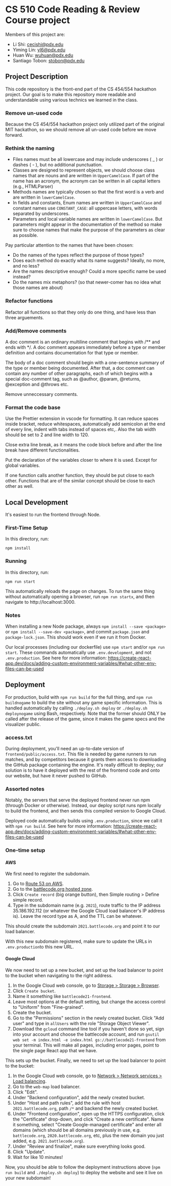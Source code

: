 # CS 510 Code Reading & Review Course project

Members of this project are: 

- Li Shi: cecishi@pdx.edu
- Yiming Lin: yl6@pdx.edu
- Huan Wu: wuhuan@pdx.edu
- Santiago Tobon: stobon@pdx.edu

## Project Description

This code repository is the front-end part of the CS 454/554 hackathon project. Our goal is to make this repository more readable and understandable using various technics we learned in the class.

### Remove un-used code

Because the CS 454/554 hackathon project only utilized part of the original MIT hackathon, so we should remove all un-used code before we move forward.

### Rethink the naming

- Files names must be all lowercase and may include underscores ( _ ) or dashes ( - ), but no additional punctuation.
- Classes are designed to represent objects, we should choose class names that are nouns and are written in `UpperCamelCase`. If part of the name has an acronym, the acronym can be written in all capital letters (e.g., HTMLParser)
- Methods names are typically chosen so that the first word is a verb and are written in `lowerCamelCase`.
- In fields and constants, Enum names are written in `UpperCamelCase` and constant names use `CONSTANT_CASE`: all uppercase letters, with words separated by underscores.
- Parameters and local variable names are written in `lowerCamelCase`. But parameters might appear in the documentation of the method so make sure to choose names that make the purpose of the parameters as clear as possible.

Pay particular attention to the names that have been chosen:
- Do the names of the types reflect the purpose of those types?
- Does each method do exactly what its name suggests? Ideally, no more, and no less?
- Are the names descriptive enough? Could a more specific name be used instead?
- Do the names mix metaphors? (so that newer-comer has no idea what those names are about)

### Refactor functions

Refactor all functions so that they only do one thing, and have less than three arguements. 

### Add/Remove comments

A doc comment is an ordinary multiline comment that begins with /** and ends with */. A doc comment appears immediately before a type or member definition and contains documentation for that type or member.

The body of a doc comment should begin with a one-sentence summary of the type or member being documented. After that, a doc comment can contain any number of other paragraphs, each of which begins with a special doc-comment tag, such as @author, @param, @returns, @exception and @throws etc.

Remove unneccessary comments.

### Format the code base

Use the Prettier extension in vscode for formatting. It can reduce spaces inside bracket, reduce whitespaces, automatically add semicolon at the end of every line, indent with tabs instead of spaces etc,. Also the tab width should be set to 2 and line width to 120.

Close extra line break, as it means the code block before and after the line break have different functionalities.

Put the declaration of the variables closer to where it is used. Except for global variables.

If one function calls another function, they should be put close to each other. Functions that are of the similar concept should be close to each other as well.

## Local Development

It's easiest to run the frontend through Node.

### First-Time Setup

In this directory, run:

```
npm install
```

### Running

In this directory, run:

```
npm run start
```

This automatically reloads the page on changes. To run the same thing without automatically opening a browser, run `npm run startx`, and then navigate to http://localhost:3000.

### Notes

When installing a new Node package, always `npm install --save <package>` or `npm install --save-dev <package>`, and commit `package.json` and `package-lock.json`. This should work even if we run it from Docker.

Our local processes (including our dockerfile) use `npm start` and/or `npm run start`. These commands automatically use `.env.development`, and not `.env.production`. See here for more information: https://create-react-app.dev/docs/adding-custom-environment-variables/#what-other-env-files-can-be-used

## Deployment

For production, build with `npm run build` for the full thing, and `npm run buildnogame` to build the site without any game specific information. This is handled automatically by calling `./deploy.sh deploy` or `./deploy.sh deploynogame` using Bash, respectively. Note that the former should ONLY be called after the release of the game, since it makes the game specs and the visualizer public.

### access.txt

During deployment, you'll need an up-to-date version of `frontend/public/access.txt`. This file is needed by game runners to run matches, and by competitors because it grants them access to downloading the GitHub package containing the engine. It's really difficult to deploy; our solution is to have it deployed with the rest of the frontend code and onto our website, but have it never pushed to GitHub.

### Assorted notes

Notably, the servers that serve the deployed frontend never run npm (through Docker or otherwise). Instead, our deploy script runs npm locally to build the frontend, and then sends this compiled version to Google Cloud.

Deployed code automatically builds using `.env.production`, since we call it with `npm run build`. See here for more information: https://create-react-app.dev/docs/adding-custom-environment-variables/#what-other-env-files-can-be-used

### One-time setup

#### AWS

We first need to register the subdomain.

1. Go to [Route 53 on AWS](https://console.aws.amazon.com/route53/home?region=us-east-1#).
2. Go to the [battlecode.org hosted zone](https://console.aws.amazon.com/route53/v2/hostedzones#ListRecordSets/Z2GXL51TK1J2YK).
3. Click `Create record` (big orange button), then Simple routing > Define simple record.
4. Type in the subdomain name (e.g. `2021`), route traffic to the IP address 35.186.192.112 (or whatever the Google Cloud load balancer's IP address is). Leave the record type as A, and the TTL can be whatever.

This should create the subdomain `2021.battlecode.org` and point it to our load balancer.

With this new subdomain registered, make sure to update the URLs in `.env.production`to this new URL.

#### Google Cloud

We now need to set up a new bucket, and set up the load balancer to point to the bucket when navigating to the right address.

1. In the Google Cloud web console, go to [Storage > Storage > Browser](https://console.cloud.google.com/storage/browser?project=battlecode18&prefix=).
2. Click `Create bucket`.
3. Name it something like `battlecode21-frontend`.
4. Leave most options at the default setting, but change the access control to "Uniform" from "Fine-grained".
5. Create the bucket.
6. Go to the "Permissions" section in the newly created bucket. Click "Add user" and type in `allUsers` with the role "Storage Object Viewer".
7. Download the `gcloud` command line tool if you haven't done so yet, sign into your account and choose the battlecode account, and run `gsutil web set -m index.html -e index.html gs://battlecode21-frontend` from your terminal. This will make all pages, including error pages, point to the single page React app that we have.

This sets up the bucket. Finally, we need to set up the load balancer to point to the bucket:

1. In the Google Cloud web console, go to [Network > Network services > Load balancing](https://console.cloud.google.com/net-services/loadbalancing/loadBalancers/list?project=battlecode18).
2. Go to the `web-map` load balancer.
3. Click "Edit".
4. Under "Backend configuration", add the newly created bucket.
5. Under "Host and path rules", add the rule with host `2021.battlecode.org`, path `/*` and backend the newly created bucket.
6. Under "Frontend configuration", open up the HTTPS configuration, click the "Certificate" drop-down, and click "Create a new certificate". Name it something, select "Create Google-managed certificate" and enter all domains (which should be all domains previously in use, e.g. `battlecode.org`, `2020.battlecode.org`, etc, plus the new domain you just added, e.g. `2021.battlecode.org`).
7. Under "Review and finalize", make sure everything looks good.
8. Click "Update".
9. Wait for like 10 minutes!

Now, you should be able to follow the deployment instructions above (`npm run build` and `./deploy.sh deploy`) to deploy the website and see it live on your new subdomain!